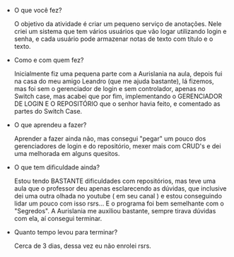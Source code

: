 - O que você fez?

  O objetivo da atividade é criar um pequeno serviço de anotações. Nele criei um sistema que tem vários usuários que vão logar utilizando login e senha, e cada usuário pode armazenar notas de texto com título e o texto.
  
- Como e com quem fez? 
  
  Inicialmente fiz uma pequena parte com a Aurislania na aula, depois fui na casa do meu amigo Leandro (que me ajuda bastante), lá fizemos, mas foi sem o gerenciador de login e sem controlador, apenas no Switch case, mas acabei que por fim, implementando o GERENCIADOR DE LOGIN E O REPOSITÓRIO que o senhor havia feito, e comentado as partes do Switch Case.
  
- O que aprendeu a fazer?
  
  Aprender a fazer ainda não, mas consegui "pegar" um pouco dos gerenciadores de login e do repositório, mexer mais com CRUD's e dei uma melhorada em alguns quesitos.
  
 - O que tem dificuldade ainda?
 
    Estou tendo BASTANTE dificuldades com repositórios, mas teve uma aula que o professor deu apenas esclarecendo as dúvidas, que     inclusive dei uma outra olhada no youtube  ( em seu canal ) e estou conseguindo lidar um pouco com isso rsrs... E o programa foi  bem semelhante com o "Segredos". A Aurislania me auxiliou bastante, sempre tirava dúvidas com ela, aí consegui terminar.
  
- Quanto tempo levou para terminar?

  Cerca de 3 dias, dessa vez eu não enrolei rsrs.
  
  
